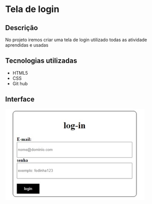 # Tela de login
## Descrição 
No projeto iremos criar uma tela de login utilizado todas as atividade aprendidas e usadas 
## Tecnologias utilizadas 
* HTML5
* CSS
* Git hub  
## Interface
![login](IMG/Captura-da-Web_1-12-2023_73219_127.0.0.1.png)
